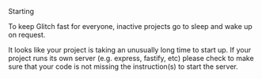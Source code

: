 Starting

To keep Glitch fast for everyone, inactive projects go to sleep and wake up on request.


It looks like your project is taking an unusually long time to start up.
If your project runs its own server (e.g. express, fastify, etc) please
check to make sure that your code is not missing the instruction(s) to
start the server.